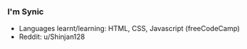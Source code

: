 ### I'm Synic

<!--
**Synic923/Synic923** is a ✨ _special_ ✨ repository because its `README.md` (this file) appears on your GitHub profile.

Here are some ideas to get you started:
-->

-  Languages learnt/learning: HTML, CSS, Javascript (freeCodeCamp)
-  Reddit: u/Shinjan128

